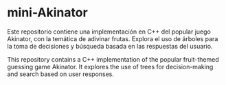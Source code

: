 # mini-Akinator

Este repositorio contiene una implementación en C++ del popular juego Akinator, con la temática de adivinar frutas. Explora el uso de árboles para la toma de decisiones y búsqueda basada en las respuestas del usuario.

This repository contains a C++ implementation of the popular fruit-themed guessing game Akinator. It explores the use of trees for decision-making and search based on user responses.
